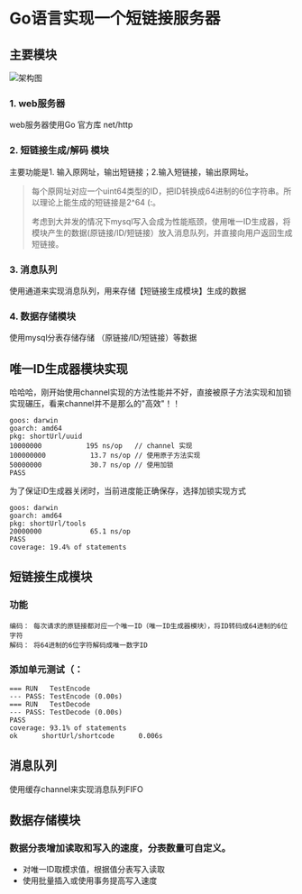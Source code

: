# Go语言实现一个短链接服务器

## 主要模块
![架构图](http://o99lnabej.bkt.clouddn.com/%E7%9F%AD%E9%93%BE%E6%8E%A5.PNG)
### 1. web服务器
web服务器使用Go 官方库 net/http
### 2. 短链接生成/解码 模块
主要功能是1. 输入原网址，输出短链接；2.输入短链接，输出原网址。
> 每个原网址对应一个uint64类型的ID，把ID转换成64进制的6位字符串。所以理论上能生成的短链接是2^64 (:。
>
> 考虑到大并发的情况下mysql写入会成为性能瓶颈，使用唯一ID生成器，将模块产生的数据(原链接/ID/短链接）放入消息队列，并直接向用户返回生成短链接。

### 3. 消息队列
使用通道来实现消息队列，用来存储【短链接生成模块】生成的数据

### 4. 数据存储模块

使用mysql分表存储存储 （原链接/ID/短链接）等数据


##

## 唯一ID生成器模块实现

哈哈哈，刚开始使用channel实现的方法性能并不好，直接被原子方法实现和加锁实现碾压，看来channel并不是那么的"高效"！！

```
goos: darwin
goarch: amd64
pkg: shortUrl/uuid
10000000	       195 ns/op   // channel 实现
100000000	        13.7 ns/op // 使用原子方法实现
50000000	        30.7 ns/op // 使用加锁
PASS

```

为了保证ID生成器关闭时，当前进度能正确保存，选择加锁实现方式

```
goos: darwin
goarch: amd64
pkg: shortUrl/tools
20000000	        65.1 ns/op
PASS
coverage: 19.4% of statements
```

## 短链接生成模块

### 功能
    编码： 每次请求的原链接都对应一个唯一ID（唯一ID生成器模块），将ID转码成64进制的6位字符
    解码： 将64进制的6位字符解码成唯一数字ID

### 添加单元测试（：
```
=== RUN   TestEncode
--- PASS: TestEncode (0.00s)
=== RUN   TestDecode
--- PASS: TestDecode (0.00s)
PASS
coverage: 93.1% of statements
ok      shortUrl/shortcode      0.006s
```

## 消息队列

使用缓存channel来实现消息队列FIFO

## 数据存储模块

### 数据分表增加读取和写入的速度，分表数量可自定义。

- 对唯一ID取模求值，根据值分表写入读取
- 使用批量插入或使用事务提高写入速度





